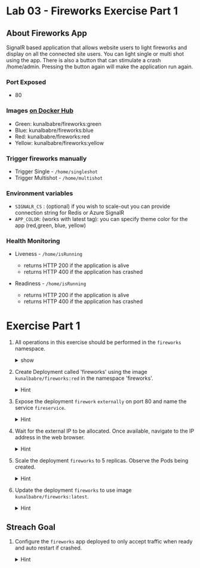 # Lab 03 - Fireworks Exercise Part 1

## About Fireworks App

SignalR based application that allows website users to light fireworks and display on all the connected site users. You can light single or multi shot using the app. There is also a button that can stimulate a crash /home/admin. Pressing the button again will make the application run again.

### Port Exposed
* 80

### Images [on Docker Hub](https://cloud.docker.com/u/kunalbabre/repository/docker/kunalbabre/fireworks)

* Green: kunalbabre/fireworks:green
* Blue: kunalbabre/fireworks:blue
* Red: kunalbabre/fireworks:red
* Yellow: kunalbabre/fireworks:yellow

### Trigger fireworks manually

* Trigger Single - ```/home/singleshot```
* Trigger Multishot - ```/home/multishot```


### Environment  variables 
* ```SIGNALR_CS```  : (optional) if you wish to scale-out you can provide connection string for Redis or Azure SignalR
* ```APP_COLOR```:  (works with latest tag): you can specify theme color for the app (red,green, blue, yellow)

### Health Monitoring

* Liveness - ```/home/isRunning```
    * returns HTTP 200 if the application is alive
    * returns HTTP 400 if the application has crashed

* Readiness  - ```/home/isRunning```
    * returns HTTP 200 if the application is alive
    * returns HTTP 400 if the application has crashed

# Exercise Part 1

1. All operations in this exercise should be performed in the ```fireworks``` namespace.

    <details><summary>show</summary>
    <p>

    ```bash
    kubectl config set-context $(kubectl config current-context) --namespace=fireworks
    ```
    </p>
    </details>

1. Create Deployment called 'fireworks' using the image ```kunalbabre/fireworks:red``` in the namespace 'fireworks'.

    <details><summary>Hint</summary>
    <p>

    ```bash
    # You can use create deployment command
    kubectl create deployment <name> --image <image name>
    ```

    </p>
    </details>

1. Expose the deployment ```firework``` ```externally``` on port 80 and name the service ```fireservice```.

    <details><summary>Hint</summary>
    <p>

    ```bash
    # You can use expose deployment command
    kubectl expose deployment <Deployment Name> --name <Service Name> --port=80 --type <Service Type> 
    ```

    </p>
    </details>

1. Wait for the external IP to be allocated. Once available, navigate to the IP address in the web browser.

   <details><summary>Hint</summary>
    <p>

    ```bash
    kubectl get svc -w -n fireworks
    ```

    </p>
    </details>

1. Scale the deployment ```fireworks``` to 5 replicas. Observe the Pods being created.

   <details><summary>Hint</summary>
    <p>

    ```bash
    # There are few ways you can scale deployment in exam

    # 1. Using edit command to update replica count
    kubectl edit deployment <deployment name>

    # 2.Using Scale command
    kubectl scale deployment <deployment name> --replicas=5

    # Finally you can watch pods being created using -w
    kubectl get po -w
    ```

    </p>
    </details>

1. Update the deployment ```fireworks``` to use image ```kunalbabre/fireworks:latest```.

   <details><summary>Hint</summary>
    <p>

    ```bash
    # There are few ways to update deployment image

    # 1. Using edit command to update container image 
    kubectl edit deployment <deployment name>

    # 2.Using set iamge command
    kubectl set image deploy <deployment name> fireworks=<New Image Name>
    ```

    </p>
    </details>

## Streach Goal

1. Configure the ```fireworks``` app deployed to only accept traffic when ready and auto restart if crashed.

   <details><summary>Hint</summary>
    <p>
    
    look for http probes examples
    [Kubernetes docs here ](https://kubernetes.io/docs/tasks/configure-pod-container/configure-liveness-readiness-probe)

    </p>
    </details>